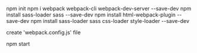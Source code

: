


npm init
npm i webpack webpack-cli webpack-dev-server --save-dev
npm install sass-loader sass --save-dev
npm install html-webpack-plugin --save-dev
npm install sass-loader sass css-loader style-loader --save-dev


create 'webpack.config.js' file

    

npm start